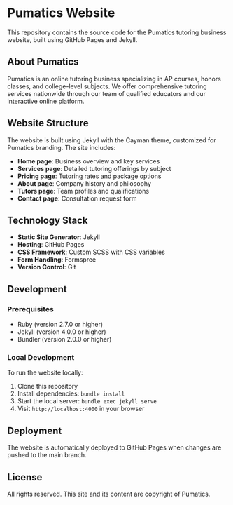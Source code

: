 # Pumatics Website

This repository contains the source code for the Pumatics tutoring business website, built using GitHub Pages and Jekyll.

## About Pumatics

Pumatics is an online tutoring business specializing in AP courses, honors classes, and college-level subjects. We offer comprehensive tutoring services nationwide through our team of qualified educators and our interactive online platform.

## Website Structure

The website is built using Jekyll with the Cayman theme, customized for Pumatics branding. The site includes:

- **Home page**: Business overview and key services
- **Services page**: Detailed tutoring offerings by subject
- **Pricing page**: Tutoring rates and package options
- **About page**: Company history and philosophy
- **Tutors page**: Team profiles and qualifications
- **Contact page**: Consultation request form

## Technology Stack

- **Static Site Generator**: Jekyll
- **Hosting**: GitHub Pages
- **CSS Framework**: Custom SCSS with CSS variables
- **Form Handling**: Formspree
- **Version Control**: Git

## Development

### Prerequisites

- Ruby (version 2.7.0 or higher)
- Jekyll (version 4.0.0 or higher)
- Bundler (version 2.0.0 or higher)

### Local Development

To run the website locally:

1. Clone this repository
2. Install dependencies: `bundle install`
3. Start the local server: `bundle exec jekyll serve`
4. Visit `http://localhost:4000` in your browser

## Deployment

The website is automatically deployed to GitHub Pages when changes are pushed to the main branch.

## License

All rights reserved. This site and its content are copyright of Pumatics.
